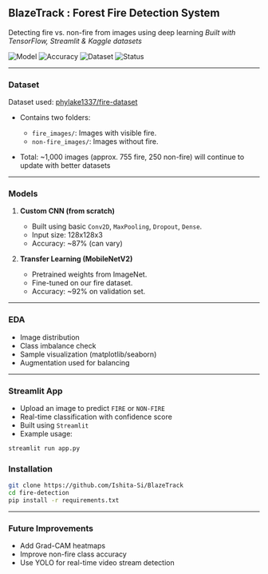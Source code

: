 ## BlazeTrack : Forest Fire Detection System

Detecting fire vs. non-fire from images using deep learning
*Built with TensorFlow, Streamlit & Kaggle datasets*

![Model](https://img.shields.io/badge/Model-CNN%20%7C%20MobileNetV2-blue)
![Accuracy](https://img.shields.io/badge/Accuracy-Up%20to%2092%25-brightgreen)
![Dataset](https://img.shields.io/badge/Data-Kaggle%3A%20phylake1337%2Ffire--dataset-orange)
![Status](https://img.shields.io/badge/Status-Under%20Development-yellow)

---

### Dataset

Dataset used: [phylake1337/fire-dataset](https://www.kaggle.com/datasets/phylake1337/fire-dataset)

* Contains two folders:

  * `fire_images/`: Images with visible fire.
  * `non-fire_images/`: Images without fire.
* Total: \~1,000 images (approx. 755 fire, 250 non-fire)
will continue to update with better datasets

---

### Models

1. **Custom CNN (from scratch)**

   * Built using basic `Conv2D`, `MaxPooling`, `Dropout`, `Dense`.
   * Input size: 128x128x3
   * Accuracy: \~87% (can vary)

2. **Transfer Learning (MobileNetV2)**

   * Pretrained weights from ImageNet.
   * Fine-tuned on our fire dataset.
   * Accuracy: \~92% on validation set.

---

### EDA

* Image distribution
* Class imbalance check
* Sample visualization (matplotlib/seaborn)
* Augmentation used for balancing

---

### Streamlit App

* Upload an image to predict `FIRE` or `NON-FIRE`
* Real-time classification with confidence score
* Built using `Streamlit`
* Example usage:

```bash
streamlit run app.py
```

### Installation

```bash
git clone https://github.com/Ishita-Si/BlazeTrack
cd fire-detection
pip install -r requirements.txt
```

---

### Future Improvements

* Add Grad-CAM heatmaps
* Improve non-fire class accuracy
* Use YOLO for real-time video stream detection

